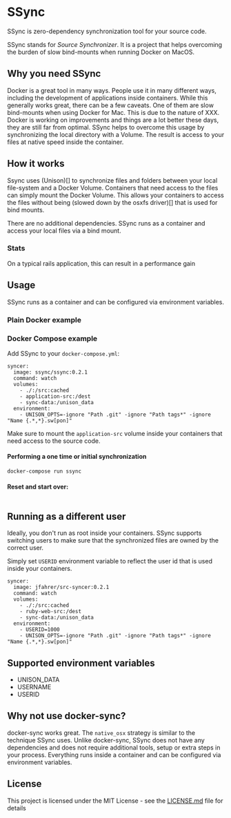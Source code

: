# SSync
SSync is zero-dependency synchronization tool for your source code.

SSync stands for _Source Synchronizer_. It is a project that helps overcoming the burden of slow bind-mounts when running Docker on MacOS.

## Why you need SSync
Docker is a great tool in many ways. People use it in many different ways, including the development of applications inside containers. While this generally works great, there can be a few caveats. One of them are slow bind-mounts when using Docker for Mac. This is due to the nature of XXX. Docker is working on improvements and things are a lot better these days, they are still far from optimal. SSync helps to overcome this usage by synchronizing the local directory with a Volume. The result is access to your files at native speed inside the container.

## How it works
Ssync uses (Unison)[] to synchronize files and folders between your local file-system and a Docker Volume. Containers that need access to the files can simply mount the Docker Volume. This allows your containers to access the files without being (slowed down by the osxfs driver)[] that is used for bind mounts.

There are no additional dependencies. SSync runs as a container and access your local files via a bind mount.

### Stats
On a typical rails application, this can result in a performance gain

## Usage
SSync runs as a container and can be configured via environment variables.

### Plain Docker example

### Docker Compose example
Add SSync to your `docker-compose.yml`:
```
syncer:
  image: ssync/ssync:0.2.1
  command: watch
  volumes:
    - ./:/src:cached
    - application-src:/dest
    - sync-data:/unison_data
  environment:
    - UNISON_OPTS=-ignore "Path .git" -ignore "Path tags*" -ignore "Name {.*,*}.sw[pon]"
```

Make sure to mount the `application-src` volume inside your containers that need access to the source code.

#### Performing a one time or initial synchronization
```
docker-compose run ssync
```

#### Reset and start over:
```

```

## Running as a different user
Ideally, you don't run as root inside your containers. SSync supports switching users to make sure that the synchronized files are owned by the correct user.

Simply set `USERID` environment variable to reflect the user id that is used inside your containers.

```
syncer:
  image: jfahrer/src-syncer:0.2.1
  command: watch
  volumes:
    - ./:/src:cached
    - ruby-web-src:/dest
    - sync-data:/unison_data
  environment:
    - USERID=1000
    - UNISON_OPTS=-ignore "Path .git" -ignore "Path tags*" -ignore "Name {.*,*}.sw[pon]"
```

## Supported environment variables
* UNISON_DATA
* USERNAME
* USERID

## Why not use docker-sync?
docker-sync works great. The `native_osx` strategy is similar to the technique SSync uses. Unlike docker-sync, SSync does not have any dependencies and does not require additional tools, setup or extra steps in your process. Everything runs inside a container and can be configured via environment variables.

## License
This project is licensed under the MIT License - see the [LICENSE.md](LICENSE.md) file for details
